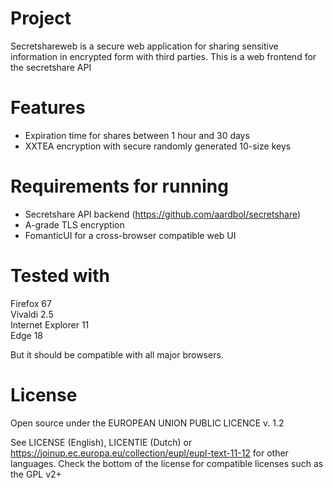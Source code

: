 # Project
Secretshareweb is a secure web application for sharing sensitive information in encrypted form with third parties.
This is a web frontend for the secretshare API

# Features
* Expiration time for shares between 1 hour and 30 days
* XXTEA encryption with secure randomly generated 10-size keys

# Requirements for running
* Secretshare API backend (https://github.com/aardbol/secretshare)
* A-grade TLS encryption
* FomanticUI for a cross-browser compatible web UI

# Tested with
Firefox 67  
Vivaldi 2.5  
Internet Explorer 11  
Edge 18

But it should be compatible with all major browsers.

# License
Open source under the EUROPEAN UNION PUBLIC LICENCE v. 1.2 

See LICENSE (English), LICENTIE (Dutch) or https://joinup.ec.europa.eu/collection/eupl/eupl-text-11-12 for other languages.
Check the bottom of the license for compatible licenses such as the GPL v2+